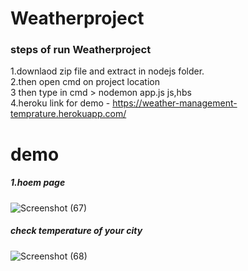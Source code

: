 <h1> Weatherproject</h1>

<h3>steps of run Weatherproject </h3>

1.downlaod zip file and extract in nodejs folder.</br>
2.then open cmd on project location </br>
3 then type in cmd > nodemon app.js js,hbs </br>
4.heroku link for demo - https://weather-management-temprature.herokuapp.com/ </br>

<h1>demo</h1>

<h5>1.hoem page</h5>

![Screenshot (67)](https://user-images.githubusercontent.com/77047596/110146171-40f79800-7e00-11eb-8902-dc4350587a10.png)

<h5>check temperature of your city</h5>

![Screenshot (68)](https://user-images.githubusercontent.com/77047596/110146249-5c62a300-7e00-11eb-9bef-5cafc87e8943.png)


